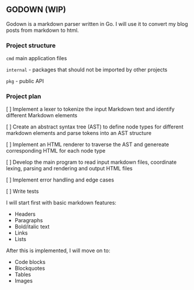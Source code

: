 ## GODOWN (WIP)

Godown is a markdown parser written in Go. I will use it to convert my blog posts from markdown to html.

### Project structure

`cmd` main application files


`internal` - packages that should not be imported by other projects

`pkg` - public API

### Project plan

[ ] Implement a lexer to tokenize the input Markdown text and identify different Markdown elements

[ ] Create an abstract syntax tree (AST) to define node types for different markdown elements and parse tokens into an AST structure

[ ] Implement an HTML renderer to traverse the AST and genereate corresponding HTML for each node type

[ ] Develop the main program to read input markdown files, coordinate lexing, parsing and rendering and output HTML files

[ ] Implement error handling and edge cases

[ ] Write tests


I will start first with basic markdown features:

- Headers
- Paragraphs
- Bold/italic text
- Links
- Lists

After this is implemented, I will move on to:

- Code blocks
- Blockquotes
- Tables
- Images

